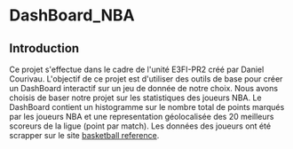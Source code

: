 # DashBoard_NBA
## Introduction
Ce projet s'effectue dans le cadre de l'unité E3FI-PR2 créé par Daniel Courivau. L'objectif de ce projet est d'utiliser des outils de base pour créer un DashBoard interactif sur un jeu de donnée de notre choix. Nous avons choisis de baser notre projet sur les statistiques des joueurs NBA. Le DashBoard contient un histogramme sur le nombre total de points marqués par les joueurs NBA et une representation géolocalisée des 20 meilleurs scoreurs de la ligue (point par match).
Les données des joueurs ont été scrapper sur le site  [basketball reference](https://www.basketball-reference.com).
